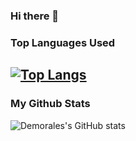 ### Hi there 👋


### Top Languages Used
[![Top Langs](https://github-readme-stats.vercel.app/api/top-langs/?username=Demorales1998&layout=radical)](https://github.com/Demorales1998/github-readme-stats)
----------------------------------------

### My Github Stats
![Demorales's GitHub stats](https://github-readme-stats.vercel.app/api?username=Demorales&show_icons=true&theme=dark)
